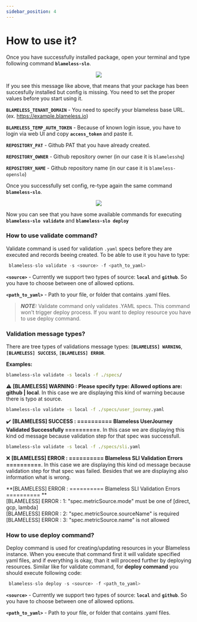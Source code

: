 ```yaml
---
sidebar_position: 4
---
```


# How to use it?

Once you have successfully installed package, open your terminal and type following command **`blameless-slo`**.

<p align="center">
    <img src="/img/package_img/blameless-slo_config.PNG" />
</p>

If you see this message like above, that means that your package has been succesfully installed but config is missing. You need to set the proper values before you start using it.

**`BLAMELESS_TENANT_DOMAIN`** - You need to specify your blameless base URL. (ex. https://example.blameless.io)

**`BLAMELESS_TEMP_AUTH_TOKEN`** - Because of known login issue, you have to login via web UI and copy **`access_token`** and paste it.

**`REPOSITORY_PAT`** - Github PAT that you have already created.

**`REPOSITORY_OWNER`** - Github repository owner (in our case it is `blamelesshq`)

**`REPOSITORY_NAME`** - Github repository name (in our case it is `blameless-openslo`)

Once you successfully set config, re-type again the same command **`blameless-slo`**.

<p align="center">
    <img src="/img/package_img/blameless_slo_set_config.PNG" />
</p>

Now you can see that you have some available commands for executing **`blameless-slo validate`** and **`blameless-slo deploy`**

### How to use validate command?

Validate command is used for validation `.yaml` specs before they are executed and records beeing created. To be able to use it you have to type:

```jsx
 blameless-slo validate -s <source> -f <path_to_yaml>
```

**`<source>`** - Currently we support two types of source: **`local`** and **`github`**. So you have to choose between one of allowed options.

**`<path_to_yaml>`** - Path to your file, or folder that contains .yaml files.


> **_NOTE:_**  Validate command only validates .YAML specs. This command won't trigger deploy process. If you want to deploy resource you have to use deploy command.


### Validation message types?

There are tree types of validations message types: **`[BLAMELESS] WARNING`**, **`[BLAMELESS] SUCCESS`**, **`[BLAMELESS] ERROR`**.

**Examples:**

```bat
blameless-slo validate -s locals -f ./specs/
```

:warning: **[BLAMELESS] WARNING : Please specify type: Allowed options are: github | local**. In this case we are displaying this kind of warning because there is typo at source.

```bat
blameless-slo validate -s local -f ./specs/user_journey.yaml
```

:heavy_check_mark: **[BLAMELESS] SUCCESS : ========== Blameless UserJourney Validated Successfully ==========**. In this case we are displaying this kind od message because validation step for that spec was successfull.

```bat
blameless-slo validate -s local -f ./specs/sli.yaml
```

:x: **[BLAMELESS] ERROR : ========== Blameless SLI Validation Errors  ==========**. In this case we are displaying this kind od message because validation step for that spec was failed. Besides that we are displaying also information what is wrong.

**[BLAMELESS] ERROR : ========== Blameless SLI Validation Errors  ========== **<br />
[BLAMELESS] ERROR : 1: "spec.metricSource.mode" must be one of [direct, gcp, lambda] <br />
[BLAMELESS] ERROR : 2: "spec.metricSource.sourceName" is required <br />
[BLAMELESS] ERROR : 3: "spec.metricSource.name" is not allowed <br />


### How to use deploy command?

Deploy command is used for creating/updating resources in your Blameless instance. When you execute that command first it will validate specified yaml files, and if everything is okay, than it will proceed further by deploying resources. Similar like for validate command, for **deploy command** you should execute following code:

```jsx
 blameless-slo deploy -s <source> -f <path_to_yaml>
```

**`<source>`** - Currently we support two types of source: **`local`** and **`github`**. So you have to choose between one of allowed options.

**`<path_to_yaml>`** - Path to your file, or folder that contains .yaml files.
